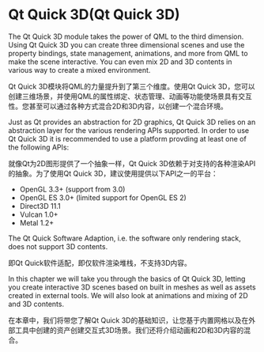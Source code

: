 # Qt Quick 3D(Qt Quick 3D)

The Qt Quick 3D module takes the power of QML to the third dimension. Using Qt Quick 3D you can create three dimensional scenes and use the property bindings, state management, animations, and more from QML to make the scene interactive. You can even mix 2D and 3D contents in various way to create a mixed environment.

Qt Quick 3D模块将QML的力量提升到了第三个维度。使用Qt Quick 3D，您可以创建三维场景，并使用QML的属性绑定、状态管理、动画等功能使场景具有交互性。您甚至可以通过各种方式混合2D和3D内容，以创建一个混合环境。

Just as Qt provides an abstraction for 2D graphics, Qt Quick 3D relies on an abstraction layer for the various rendering APIs supported. In order to use Qt Quick 3D it is recommended to use a platform provding at least one of the following APIs:

就像Qt为2D图形提供了一个抽象一样，Qt Quick 3D依赖于对支持的各种渲染API的抽象。为了使用Qt Quick 3D，建议使用提供以下API之一的平台：

- OpenGL 3.3+ (support from 3.0)
- OpenGL ES 3.0+ (limited support for OpenGL ES 2)
- Direct3D 11.1
- Vulcan 1.0+
- Metal 1.2+

The Qt Quick Software Adaption, i.e. the software only rendering stack, does not support 3D contents.

即Qt Quick软件适配，即仅软件渲染堆栈，不支持3D内容。


In this chapter we will take you through the basics of Qt Quick 3D, letting you create interactive 3D scenes based on built in meshes as well as assets created in external tools. We will also look at animations and mixing of 2D and 3D contents.

在本章中，我们将带您了解Qt Quick 3D的基础知识，让您基于内置网格以及在外部工具中创建的资产创建交互式3D场景。我们还将介绍动画和2D和3D内容的混合。
<!--
    
## Advanced topics

_on hold_
    
- Custom Materials
    - Shaders 
        - Fragment shader
            - Colour
            - Transparency
            - Texture (images)
        - Vertex shader
            - Basic deformation example
            - Animating the deformation
- Effects
    - Always a fragment shader, applied to the view
    - Play with colour
    - Play with distortion
    - Combine / stack effects
    - Animate effects
- Optimizations
    - Instancing
        - https://doc.qt.io/qt-6/quick3d-instancing.html
    - Improving performance using the shadergen tool
        - https://doc.qt.io/qt-6/qtquick3d-tool-shadergen.html
    - Optimizing models
        - https://doc.qt.io/qt-6/quick3d-asset-conditioning-3d-assets.html
    - Optimizing 2D contents (textures)
        - https://doc.qt.io/qt-6/quick3d-asset-conditioning-2d-assets.html

-->
